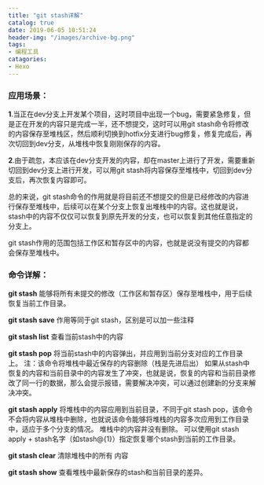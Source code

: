 ```yaml
---
title: "git stash详解"
catalog: true
date: 2019-06-05 10:51:24
header-img: "/images/archive-bg.png"
tags:
- 编程工具
catagories:
- Hexo
---
```


### 应用场景：

**1**.当正在dev分支上开发某个项目，这时项目中出现一个bug，需要紧急修复，但是正在开发的内容只是完成一半，还不想提交，这时可以用git stash命令将修改的内容保存至堆栈区，然后顺利切换到hotfix分支进行bug修复，修复完成后，再次切回到dev分支，从堆栈中恢复刚刚保存的内容。 

**2**.由于疏忽，本应该在dev分支开发的内容，却在master上进行了开发，需要重新切回到dev分支上进行开发，可以用git stash将内容保存至堆栈中，切回到dev分支后，再次恢复内容即可。 

总的来说，git stash命令的作用就是将目前还不想提交的但是已经修改的内容进行保存至堆栈中，后续可以在某个分支上恢复出堆栈中的内容。这也就是说，stash中的内容不仅仅可以恢复到原先开发的分支，也可以恢复到其他任意指定的分支上。

git stash作用的范围包括工作区和暂存区中的内容，也就是说没有提交的内容都会保存至堆栈中。

### 命令详解：

**git stash**
能够将所有未提交的修改（工作区和暂存区）保存至堆栈中，用于后续恢复当前工作目录。

**git stash save**
作用等同于git stash，区别是可以加一些注释

**git stash list**
查看当前stash中的内容

**git stash pop**
将当前stash中的内容弹出，并应用到当前分支对应的工作目录上。 
注：该命令将堆栈中最近保存的内容删除（栈是先进后出）
如果从stash中恢复的内容和当前目录中的内容发生了冲突，也就是说，恢复的内容和当前目录修改了同一行的数据，那么会提示报错，需要解决冲突，可以通过创建新的分支来解决冲突。

**git stash apply**
将堆栈中的内容应用到当前目录，不同于git stash pop，该命令不会将内容从堆栈中删除，也就说该命令能够将堆栈的内容多次应用到工作目录中，适应于多个分支的情况。
堆栈中的内容并没有删除。 
可以使用git stash apply + stash名字（如stash@{1}）指定恢复哪个stash到当前的工作目录。

**git stash clear**
清除堆栈中的所有 内容

**git stash show**
查看堆栈中最新保存的stash和当前目录的差异。